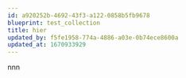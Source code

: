 ```yaml
---
id: a920252b-4692-43f3-a122-0858b5fb9678
blueprint: test_collection
title: hier
updated_by: f5fe1958-774a-4886-a03e-0b74ece8600a
updated_at: 1670933929
---
```

nnn